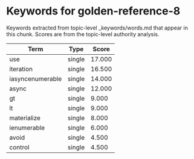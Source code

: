 # Keywords for golden-reference-8

Keywords extracted from topic-level _keywords/words.md that appear in this chunk.
Scores are from the topic-level authority analysis.

| Term | Type | Score |
|------|------|-------|
| use | single | 17.000 |
| iteration | single | 16.500 |
| iasyncenumerable | single | 14.000 |
| async | single | 12.000 |
| gt | single | 9.000 |
| lt | single | 9.000 |
| materialize | single | 8.000 |
| ienumerable | single | 6.000 |
| avoid | single | 4.500 |
| control | single | 4.500 |
